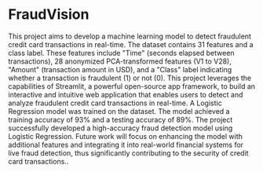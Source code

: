 # FraudVision

This project aims to develop a machine learning model to detect fraudulent credit card transactions in real-time. The dataset contains 31 features and a class label. These features include "Time" (seconds elapsed between transactions), 28 anonymized PCA-transformed features (V1 to V28), "Amount" (transaction amount in USD), and a "Class" label indicating whether a transaction is fraudulent (1) or not (0). This project leverages the capabilities of Streamlit, a powerful open-source app framework, to build an interactive and intuitive web application that enables users to detect and analyze fraudulent credit card transactions in real-time. A Logistic Regression model was trained on the dataset. The model achieved a training accuracy of 93% and a testing accuracy of 89%. The project successfully developed a high-accuracy fraud detection model using Logistic Regression. Future work will focus on enhancing the model with additional features and integrating it into real-world financial systems for live fraud detection, thus significantly contributing to the security of credit card transactions..
